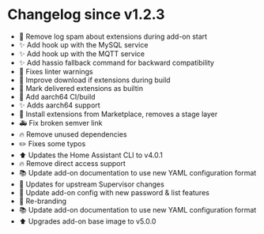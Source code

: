 # Changelog since v1.2.3
- :shirt: Remove log spam about extensions during add-on start 
- :sparkles: Add hook up with the MySQL service 
- :sparkles: Add hook up with the MQTT service 
- :sparkles: Add hassio fallback command for backward compatibility 
- :shirt: Fixes linter warnings 
- :hammer: Improve download if extensions during build 
- :hammer: Mark delivered extensions as builtin 
- :rocket: Add aarch64 CI/build 
- :sparkles: Adds aarch64 support 
- :hammer: Install extensions from Marketplace, removes a stage layer 
- :ambulance: Fix broken semver link 
- :fire: Remove unused dependencies 
- :pencil2: Fixes some typos 
- :arrow_up: Updates the Home Assistant CLI to v4.0.1 
- :fire: Remove direct access support 
- :books: Update add-on documentation to use new YAML configuration format 
- :hammer: Updates for upstream Supervisor changes 
- :hammer: Update add-on config with new password & list features 
- :hammer: Re-branding 
- :books: Update add-on documentation to use new YAML configuration format 
- :arrow_up: Upgrades add-on base image to v5.0.0 

